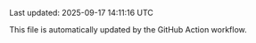 Last updated: 2025-09-17 14:11:16 UTC

This file is automatically updated by the GitHub Action workflow.
